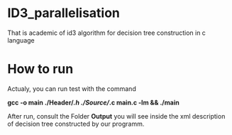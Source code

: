 # ID3_parallelisation
That is academic of id3 algorithm for decision tree construction in c language


# How to run

Actualy, you can run test with the command 

**gcc -o main ./Header/*.h ./Source/*.c main.c -lm  && ./main**

After run, consult the Folder **Output** you will see inside the xml description of decision tree 
constructed by our programm.


